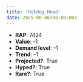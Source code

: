 ```yaml
---
title: 'Hotdog Head'
date: 2025-08-06T00:00:00Z
---
```

- **RAP**: 7424
- **Value**: -1
- **Demand level**: -1
- **Trend**: -1
- **Projected?**: True
- **Hyped?**: True
- **Rare?**: True
